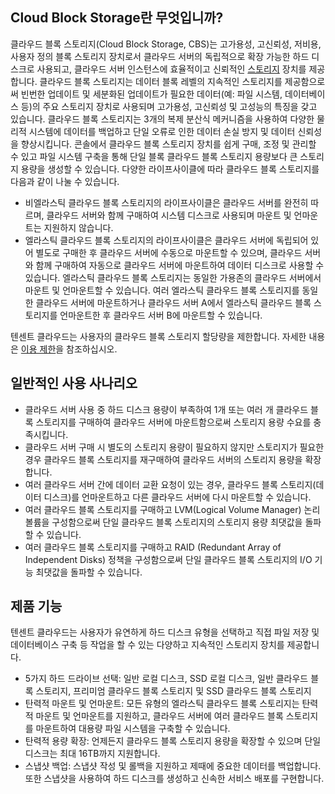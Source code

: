## Cloud Block Storage란 무엇입니까?
클라우드 블록 스토리지(Cloud Block Storage, CBS)는 고가용성, 고신뢰성, 저비용, 사용자 정의 블록 스토리지 장치로서 클라우드 서버의 독립적으로 확장 가능한 하드 디스크로 사용되고, 클라우드 서버 인스턴스에 효율적이고 신뢰적인 [스토리지](https://intl.cloud.tencent.com/document/product/213/4952) 장치를 제공합니다. 클라우드 블록 스토리지는 데이터 블록 레벨의 지속적인 스토리지를 제공함으로써 빈번한 업데이트 및 세분화된 업데이트가 필요한 데이터(예: 파일 시스템, 데이터베이스 등)의 주요 스토리지 장치로 사용되며 고가용성, 고신뢰성 및 고성능의 특징을 갖고 있습니다. 클라우드 블록 스토리지는 3개의 복제 분산식 메커니즘을 사용하여 다양한 물리적 시스템에 데이터를 백업하고 단일 오류로 인한 데이터 손실 방지 및 데이터 신뢰성을 향상시킵니다.
콘솔에서 클라우드 블록 스토리지 장치를 쉽게 구매, 조정 및 관리할 수 있고 파일 시스템 구축을 통해 단일 블록 클라우드 블록 스토리지 용량보다 큰 스토리지 용량을 생성할 수 있습니다. 다양한 라이프사이클에 따라 클라우드 블록 스토리지를 다음과 같이 나눌 수 있습니다.
- 비엘라스틱 클라우드 블록 스토리지의 라이프사이클은 클라우드 서버를 완전히 따르며, 클라우드 서버와 함께 구매하여 시스템 디스크로 사용되며 마운트 및 언마운트는 지원하지 않습니다.
- 엘라스틱 클라우드 블록 스토리지의 라이프사이클은 클라우드 서버에 독립되어 있어 별도로 구매한 후 클라우드 서버에 수동으로 마운트할 수 있으며, 클라우드 서버와 함께 구매하여 자동으로 클라우드 서버에 마운트하여 데이터 디스크로 사용할 수 있습니다. 엘라스틱 클라우드 블록 스토리지는 동일한 가용존의 클라우드 서버에서 마운트 및 언마운트할 수 있습니다. 여러 엘라스틱 클라우드 블록 스토리지를 동일한 클라우드 서버에 마운트하거나 클라우드 서버 A에서 엘라스틱 클라우드 블록 스토리지를 언마운트한 후 클라우드 서버 B에 마운트할 수 있습니다.

텐센트 클라우드는 사용자의 클라우드 블록 스토리지 할당량을 제한합니다. 자세한 내용은 [이용 제한](https://intl.cloud.tencent.com/document/product/362/5145)을 참조하십시오.

## 일반적인 사용 사나리오
- 클라우드 서버 사용 중 하드 디스크 용량이 부족하여 1개 또는 여러 개 클라우드 블록 스토리지를 구매하여 클라우드 서버에 마운트함으로써 스토리지 용량 수요를 충족시킵니다.
- 클라우드 서버 구매 시 별도의 스토리지 용량이 필요하지 않지만 스토리지가 필요한 경우 클라우드 블록 스토리지를 재구매하여 클라우드 서버의 스토리지 용량을 확장합니다.
- 여러 클라우드 서버 간에 데이터 교환 요청이 있는 경우, 클라우드 블록 스토리지(데이터 디스크)를 언마운트하고 다른 클라우드 서버에 다시 마운트할 수 있습니다.
- 여러 클라우드 블록 스토리지를 구매하고 LVM(Logical Volume Manager) 논리 볼륨을 구성함으로써 단일 클라우드 블록 스토리지의 스토리지 용량 최댓값을 돌파할 수 있습니다.
- 여러 클라우드 블록 스토리지를 구매하고 RAID (Redundant Array of Independent Disks) 정책을 구성함으로써 단일 클라우드 블록 스토리지의 I/O 기능 최댓값을 돌파할 수 있습니다.

## 제품 기능
텐센트 클라우드는 사용자가 유연하게 하드 디스크 유형을 선택하고 직접 파일 저장 및 데이터베이스 구축 등 작업을 할 수 있는 다양하고 지속적인 스토리지 장치를 제공합니다.
- 5가지 하드 드라이브 선택: 일반 로컬 디스크, SSD 로컬 디스크, 일반 클라우드 블록 스토리지, 프리미엄 클라우드 블록 스토리지 및 SSD 클라우드 블록 스토리지
- 탄력적 마운트 및 언마운트: 모든 유형의 엘라스틱 클라우드 블록 스토리지는 탄력적 마운트 및 언마운트를 지원하고, 클라우드 서버에 여러 클라우드 블록 스토리지를 마운트하여 대용량 파일 시스템을 구축할 수 있습니다.
- 탄력적 용량 확장: 언제든지 클라우드 블록 스토리지 용량을 확장할 수 있으며 단일 디스크는 최대 16TB까지 지원합니다.
- 스냅샷 백업: 스냅샷 작성 및 롤백을 지원하고 제때에 중요한 데이터를 백업합니다. 또한 스냅샷을 사용하여 하드 디스크를 생성하고 신속한 서비스 배포를 구현합니다.
